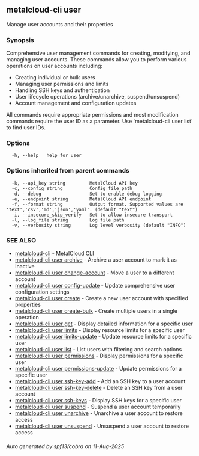 ## metalcloud-cli user

Manage user accounts and their properties

### Synopsis

Comprehensive user management commands for creating, modifying, and managing user accounts.
These commands allow you to perform various operations on user accounts including:
- Creating individual or bulk users
- Managing user permissions and limits
- Handling SSH keys and authentication
- User lifecycle operations (archive/unarchive, suspend/unsuspend)
- Account management and configuration updates

All commands require appropriate permissions and most modification commands require
the user ID as a parameter. Use 'metalcloud-cli user list' to find user IDs.

### Options

```
  -h, --help   help for user
```

### Options inherited from parent commands

```
  -k, --api_key string         MetalCloud API key
  -c, --config string          Config file path
  -d, --debug                  Set to enable debug logging
  -e, --endpoint string        MetalCloud API endpoint
  -f, --format string          Output format. Supported values are 'text','csv','md','json','yaml'. (default "text")
  -i, --insecure_skip_verify   Set to allow insecure transport
  -l, --log_file string        Log file path
  -v, --verbosity string       Log level verbosity (default "INFO")
```

### SEE ALSO

* [metalcloud-cli](metalcloud-cli.md)	 - MetalCloud CLI
* [metalcloud-cli user archive](metalcloud-cli_user_archive.md)	 - Archive a user account to mark it as inactive
* [metalcloud-cli user change-account](metalcloud-cli_user_change-account.md)	 - Move a user to a different account
* [metalcloud-cli user config-update](metalcloud-cli_user_config-update.md)	 - Update comprehensive user configuration settings
* [metalcloud-cli user create](metalcloud-cli_user_create.md)	 - Create a new user account with specified properties
* [metalcloud-cli user create-bulk](metalcloud-cli_user_create-bulk.md)	 - Create multiple users in a single operation
* [metalcloud-cli user get](metalcloud-cli_user_get.md)	 - Display detailed information for a specific user
* [metalcloud-cli user limits](metalcloud-cli_user_limits.md)	 - Display resource limits for a specific user
* [metalcloud-cli user limits-update](metalcloud-cli_user_limits-update.md)	 - Update resource limits for a specific user
* [metalcloud-cli user list](metalcloud-cli_user_list.md)	 - List users with filtering and search options
* [metalcloud-cli user permissions](metalcloud-cli_user_permissions.md)	 - Display permissions for a specific user
* [metalcloud-cli user permissions-update](metalcloud-cli_user_permissions-update.md)	 - Update permissions for a specific user
* [metalcloud-cli user ssh-key-add](metalcloud-cli_user_ssh-key-add.md)	 - Add an SSH key to a user account
* [metalcloud-cli user ssh-key-delete](metalcloud-cli_user_ssh-key-delete.md)	 - Delete an SSH key from a user account
* [metalcloud-cli user ssh-keys](metalcloud-cli_user_ssh-keys.md)	 - Display SSH keys for a specific user
* [metalcloud-cli user suspend](metalcloud-cli_user_suspend.md)	 - Suspend a user account temporarily
* [metalcloud-cli user unarchive](metalcloud-cli_user_unarchive.md)	 - Unarchive a user account to restore access
* [metalcloud-cli user unsuspend](metalcloud-cli_user_unsuspend.md)	 - Unsuspend a user account to restore access

###### Auto generated by spf13/cobra on 11-Aug-2025
